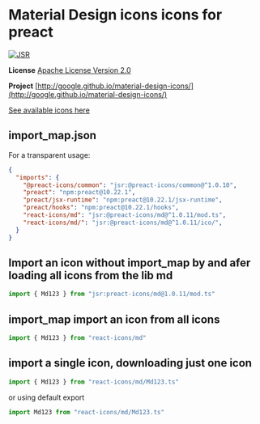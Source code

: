 # Material Design icons icons for preact

[![JSR](https://jsr.io/badges/@preact-icons/md)](https://jsr.io/@preact-icons/md)

**License** [Apache License Version 2.0](https://github.com/google/material-design-icons/blob/master/LICENSE)

**Project** [http://google.github.io/material-design-icons/](http://google.github.io/material-design-icons/)

[See available icons here](https://react-icons.deno.dev/md)

## import_map.json

For a transparent usage:

```json
{
  "imports": {
    "@preact-icons/common": "jsr:@preact-icons/common@^1.0.10",
    "preact": "npm:preact@10.22.1",
    "preact/jsx-runtime": "npm:preact@10.22.1/jsx-runtime",
    "preact/hooks": "npm:preact@10.22.1/hooks",
    "react-icons/md": "jsr:@preact-icons/md@^1.0.11/mod.ts",
    "react-icons/md/": "jsr:@preact-icons/md@^1.0.11/ico/",
  }
}
```

## Import an icon without import_map by and afer loading all icons from the lib md

```ts
import { Md123 } from "jsr:preact-icons/md@1.0.11/mod.ts"
```

## import_map import an icon from all icons

```ts
import { Md123 } from "react-icons/md"
```

## import a single icon, downloading just one icon

```ts
import { Md123 } from "react-icons/md/Md123.ts"
```

or using default export

```ts
import Md123 from "react-icons/md/Md123.ts"
```

